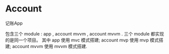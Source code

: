 # Account
记账App

包含三个 module : app , account mvvm , account mvvm . 三个 module 都实现的是同一个项目。
 其中 app 使用 mvc 模式搭建; account  mvp 使用 mvp 模式搭建; account mvvm 使用 mvvm 模式搭建.
